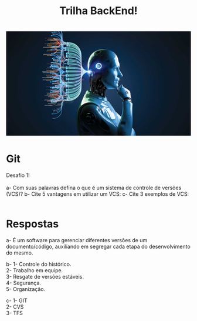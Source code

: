 <h1 align="center">
    Trilha BackEnd!
</h1>

<h1 align= "center">
    <img src="imagens/81-1.jpg">
</h1>

# Git

Desafio 1!<br><br>
a- Com suas palavras defina o que é um sistema de controle de versões (VCS)?
b- Cite 5 vantagens em utilizar um VCS:
c- Cite 3 exemplos de VCS:<br><br>

# Respostas
a-  É um software para gerenciar diferentes versões de um documento/código, auxiliando em segregar cada etapa do desenvolvimento do mesmo.

b- 
    1- Controle do histórico.<br>
    2- Trabalho em equipe.<br>
    3- Resgate de versões estáveis.<br>
    4- Segurança.<br>
    5- Organização.<br>

c- 
    1- GIT<br>
    2- CVS<br>
    3- TFS<br>

